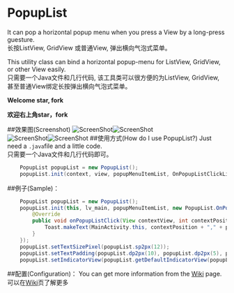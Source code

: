 # PopupList
<p>It can pop a horizontal popup menu when you press a View by a long-press guesture.<br />
长按ListView, GridView 或普通View, 弹出横向气泡式菜单。</p>

<p>This utility class can bind a horizontal popup-menu for ListView, GridView, or other View easily.<br />
只需要一个Java文件和几行代码, 该工具类可以很方便的为ListView, GridView, 甚至普通View绑定长按弹出横向气泡式菜单。</p>

**<p>Welcome star, fork</p>**
**<p>欢迎右上角star，fork</p>**

##效果图(Screenshot)
![ScreenShot](https://github.com/shangmingchao/PopupList/blob/master/screenshots/screenshot_1.png)![ScreenShot](https://github.com/shangmingchao/PopupList/blob/master/screenshots/screenshot_2.png)<br />
![ScreenShot](https://github.com/shangmingchao/PopupList/blob/master/screenshots/screenshot_3.png)![ScreenShot](https://github.com/shangmingchao/PopupList/blob/master/screenshots/screenshot_4.png)
##使用方式(How do I use PopupList?)
Just need a `.java`file and a little code.<br />
只需要一个Java文件和几行代码即可。

```java
    PopupList popupList = new PopupList();
    popupList.init(context, view, popupMenuItemList, OnPopupListClickListener);
```

##例子(Sample)：
```java
    PopupList popupList = new PopupList();
    popupList.init(this, lv_main, popupMenuItemList, new PopupList.OnPopupListClickListener() {
        @Override
        public void onPopupListClick(View contextView, int contextPosition, int position) {
            Toast.makeText(MainActivity.this, contextPosition + "," + position, Toast.LENGTH_LONG).show();
        }
    });
    popupList.setTextSizePixel(popupList.sp2px(12));
    popupList.setTextPadding(popupList.dp2px(10), popupList.dp2px(5), popupList.dp2px(10), popupList.dp2px(5));
    popupList.setIndicatorView(popupList.getDefaultIndicatorView(popupList.dp2px(16), popupList.dp2px(8), 0xFF444444));
```
##配置(Configuration)：
You can get more information from the [Wiki](https://github.com/shangmingchao/PopupList/wiki) page.<br />
可以在[Wiki](https://github.com/shangmingchao/PopupList/wiki)页了解更多

